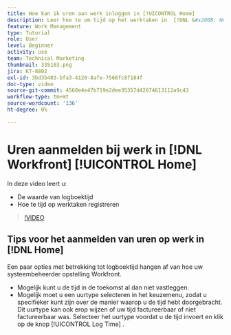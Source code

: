 ```yaml
---
title: Hoe kan ik uren aan werk inloggen in [!UICONTROL Home]
description: Leer hoe te om tijd op het werktaken in  [!DNL &#x200B; Workfront] te registreren. Begrijp waarom het registreren tijd bij uw organisatie kan worden vereist.
feature: Work Management
type: Tutorial
role: User
level: Beginner
activity: use
team: Technical Marketing
thumbnail: 335103.png
jira: KT-8802
exl-id: 3bd3b403-bfa3-4120-8afe-7566fc8f184f
doc-type: video
source-git-commit: 4568e4e47b719e2dee35357d42674613112a9c43
workflow-type: tm+mt
source-wordcount: '136'
ht-degree: 0%

---
```


# Uren aanmelden bij werk in [!DNL Workfront] [!UICONTROL Home]

In deze video leert u:

* De waarde van logboektijd
* Hoe te tijd op werktaken registreren

>[!VIDEO](https://video.tv.adobe.com/v/3438604/?quality=12&learn=on&enablevpops&captions=dut)

## Tips voor het aanmelden van uren op werk in [!DNL Home]

Een paar opties met betrekking tot logboektijd hangen af van hoe uw systeembeheerder opstelling Workfront.

* Mogelijk kunt u de tijd in de toekomst al dan niet vastleggen.
* Mogelijk moet u een uurtype selecteren in het keuzemenu, zodat u specifieker kunt zijn over de manier waarop u de tijd hebt doorgebracht. Dit uurtype kan ook erop wijzen of uw tijd factureerbaar of niet factureerbaar was. Selecteer het uurtype voordat u de tijd invoert en klik op de knop [!UICONTROL Log Time] .

<!--
learn more URLs
-->
